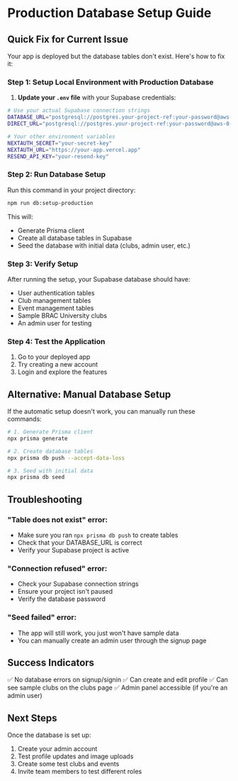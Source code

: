 # Production Database Setup Guide

## Quick Fix for Current Issue

Your app is deployed but the database tables don't exist. Here's how to fix it:

### Step 1: Setup Local Environment with Production Database

1. **Update your `.env` file** with your Supabase credentials:
```bash
# Use your actual Supabase connection strings
DATABASE_URL="postgresql://postgres.your-project-ref:your-password@aws-0-us-east-1.pooler.supabase.co:6543/postgres"
DIRECT_URL="postgresql://postgres.your-project-ref:your-password@aws-0-us-east-1.pooler.supabase.co:5432/postgres"

# Your other environment variables
NEXTAUTH_SECRET="your-secret-key"
NEXTAUTH_URL="https://your-app.vercel.app"
RESEND_API_KEY="your-resend-key"
```

### Step 2: Run Database Setup

Run this command in your project directory:

```bash
npm run db:setup-production
```

This will:
- Generate Prisma client
- Create all database tables in Supabase
- Seed the database with initial data (clubs, admin user, etc.)

### Step 3: Verify Setup

After running the setup, your Supabase database should have:
- User authentication tables
- Club management tables
- Event management tables
- Sample BRAC University clubs
- An admin user for testing

### Step 4: Test the Application

1. Go to your deployed app
2. Try creating a new account
3. Login and explore the features

## Alternative: Manual Database Setup

If the automatic setup doesn't work, you can manually run these commands:

```bash
# 1. Generate Prisma client
npx prisma generate

# 2. Create database tables
npx prisma db push --accept-data-loss

# 3. Seed with initial data
npx prisma db seed
```

## Troubleshooting

### "Table does not exist" error:
- Make sure you ran `npx prisma db push` to create tables
- Check that your DATABASE_URL is correct
- Verify your Supabase project is active

### "Connection refused" error:
- Check your Supabase connection strings
- Ensure your project isn't paused
- Verify the database password

### "Seed failed" error:
- The app will still work, you just won't have sample data
- You can manually create an admin user through the signup page

## Success Indicators

✅ No database errors on signup/signin
✅ Can create and edit profile
✅ Can see sample clubs on the clubs page
✅ Admin panel accessible (if you're an admin user)

## Next Steps

Once the database is set up:
1. Create your admin account
2. Test profile updates and image uploads
3. Create some test clubs and events
4. Invite team members to test different roles
